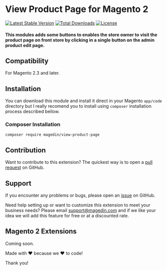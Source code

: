 # View Product Page for Magento 2

[![Latest Stable Version](https://poser.okvpn.org/magedin/view-product-page/v/stable)](https://packagist.org/packages/magedin/view-product-page)
[![Total Downloads](https://poser.okvpn.org/magedin/view-product-page/downloads)](https://packagist.org/packages/magedin/view-product-page)
[![License](https://poser.okvpn.org/magedin/view-product-page/license)](https://packagist.org/packages/magedin/view-product-page)

#### This modules adds some buttons to enables the store owner to visit the product page on front store by clicking in a single button on the admin product edit page.

## Compatibility

For Magento 2.3 and later.

## Installation

You can download this module and install it direct in your Magento `app/code` directory but I really recomend you to install using `composer` installation process described bellow.

### Composer Installation

```shell
composer require magedin/view-product-page
```

## Contribution

Want to contribute to this extension? The quickest way is to open a [pull request](https://github.com/magedin/magento2-view-product-page/pulls) on GitHub.

## Support

If you encounter any problems or bugs, please open an [issue](https://github.com/magedin/magento2-view-product-page/issues) on GitHub.

Need help setting up or want to customize this extension to meet your business needs? Please email support@magedin.com and if we like your idea we will add this feature for free or at a discounted rate.

## Magento 2 Extensions

Coming soon.

Made with :heart: because we :heart: to code!

Thank you!
